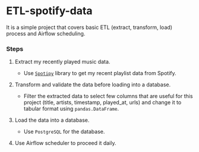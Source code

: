 # ETL-spotify-data
It is a simple project that covers basic ETL (extract, transform, load) process and Airflow scheduling.


### Steps
1. Extract my recently played music data.
    * Use [`Spotipy`](https://spotipy.readthedocs.io/en/2.16.1/#welcome-to-spotipy) library to get my recent playlist data from Spotify.

2. Transform and validate the data before loading into a database.
    * Filter the extracted data to select few columns that are useful for this project (title, artists, timestamp, played_at, urls) and change it to tabular format using `pandas.DataFrame`.

3. Load the data into a database.
    * Use `PostgreSQL` for the database.

4. Use Airflow scheduler to proceed it daily.